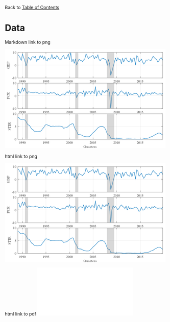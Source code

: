 Back to [Table of Contents](toc.md) 
# Data

Markdown link to png

![data_raw](media/data_raw.png)

html link to png
<p><img src="media/data_raw.png"></p>

html link to pdf
<embed src="media/data_raw.pdf#view=FitH" type="application/pdf" scrolling="no">






